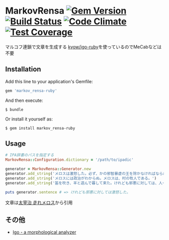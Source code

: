 # MarkovRensa [![Gem Version](https://badge.fury.io/rb/markov_rensa-ruby.svg)](https://badge.fury.io/rb/markov_rensa-ruby) [![Build Status](https://travis-ci.org/gin0606/markov_rensa-ruby.svg)](https://travis-ci.org/gin0606/markov_rensa-ruby) [![Code Climate](https://codeclimate.com/github/gin0606/markov_rensa-ruby/badges/gpa.svg)](https://codeclimate.com/github/gin0606/markov_rensa-ruby) [![Test Coverage](https://codeclimate.com/github/gin0606/markov_rensa-ruby/badges/coverage.svg)](https://codeclimate.com/github/gin0606/markov_rensa-ruby/coverage)

マルコフ連鎖で文章を生成する
[kyow/igo-ruby](https://github.com/kyow/igo-ruby)を使っているのでMeCabなどは不要

## Installation

Add this line to your application's Gemfile:

```ruby
gem 'markov_rensa-ruby'
```

And then execute:

    $ bundle

Or install it yourself as:

    $ gem install markov_rensa-ruby

## Usage

```ruby
# IPA辞書のパスを指定する
MarkovRensa::Configuration.dictionary = '/path/to/ipadic'

generator = MarkovRensa::Generator.new
generator.add_string('メロスは激怒した。必ず、かの邪智暴虐の王を除かなければならぬと決意した。')
generator.add_string('メロスには政治がわからぬ。メロスは、村の牧人である。')
generator.add_string('笛を吹き、羊と遊んで暮して来た。けれども邪悪に対しては、人一倍に敏感であった。')

puts generator.sentence # => けれども邪悪に対しては激怒した。
```

文章は[太宰治 走れメロス](http://www.aozora.gr.jp/cards/000035/files/1567_14913.html)から引用

## その他
* [Igo - a morphological analyzer](http://igo.osdn.jp/index.html#usage)
